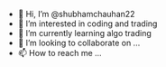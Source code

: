 - 👋 Hi, I’m @shubhamchauhan22
- 👀 I’m interested in coding and trading
- 🌱 I’m currently learning algo trading
- 💞️ I’m looking to collaborate on ...
- 📫 How to reach me ...

<!---
shubhamchauhan22/shubhamchauhan22 is a ✨ special ✨ repository because its `README.md` (this file) appears on your GitHub profile.
You can click the Preview link to take a look at your changes.
--->
